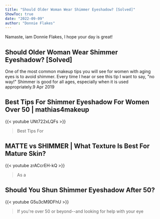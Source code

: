 ```yaml
---
title: "Should Older Woman Wear Shimmer Eyeshadow? [Solved]"
ShowToc: true 
date: "2022-09-09"
author: "Donnie Flakes" 
---
```


Namaste, iam Donnie Flakes, I hope your day is great!
## Should Older Woman Wear Shimmer Eyeshadow? [Solved]
One of the most common makeup tips you will see for women with aging eyes is to avoid shimmer. Every time I hear or see this tip I want to say, "no way!" Shimmer is good for all ages, especially when it is used appropriately.9 Apr 2019

## Best Tips For Shimmer Eyeshadow For Women Over 50 | mathias4makeup
{{< youtube UNt722xLQFs >}}
>Best Tips For 

## MATTE vs SHIMMER | What Texture Is Best For Mature Skin?
{{< youtube zrACcrEH-kQ >}}
>As a 

## Should You Shun Shimmer Eyeshadow After 50?
{{< youtube G5u3cM9DFhU >}}
>If you're over 50 or beyond--and looking for help with your eye 

